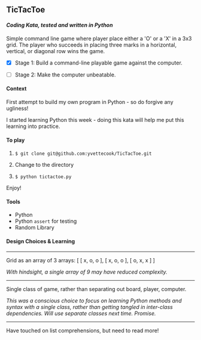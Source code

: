 ## TicTacToe

#### *Coding Kata, tested and written in Python*

Simple command line game where player place either a 'O' or a 'X' in a 3x3 grid. The player who succeeds in placing three marks in a horizontal, vertical, or diagonal row wins the game.

- [x] Stage 1: Build a command-line playable game against the computer.

- [ ] Stage 2: Make the computer unbeatable.

#### Context

First attempt to build my own program in Python - so do forgive any ugliness!

I started learning Python this week - doing this kata will help me put this learning into practice.

#### To play

1. `$ git clone git@github.com:yvettecook/TicTacToe.git`

2. Change to the directory

3. `$ python tictactoe.py`

Enjoy!

#### Tools

* Python
* Python `assert` for testing
* Random Library

#### Design Choices & Learning
---

Grid as an array of 3 arrays: [ [ x, o, o ], [ x, o, o ], [ o, x, x ] ]

*With hindsight, a single array of 9 may have reduced complexity.*

---

Single class of game, rather than separating out board, player, computer.

*This was a conscious choice to focus on learning Python methods and syntax with a single class, rather than getting tangled in inter-class dependencies. Will use separate classes next time. Promise.*

---

Have touched on list comprehensions, but need to read more!
